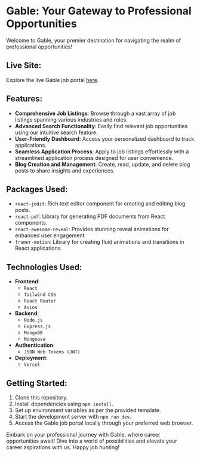 # Gable: Your Gateway to Professional Opportunities

Welcome to Gable, your premier destination for navigating the realm of professional opportunities!

## Live Site:

Explore the live Gable job portal [here](https://webby-522d9.web.app).

## Features:

- **Comprehensive Job Listings**: Browse through a vast array of job listings spanning various industries and roles.
- **Advanced Search Functionality**: Easily find relevant job opportunities using our intuitive search feature.
- **User-Friendly Dashboard**: Access your personalized dashboard to track applications.
- **Seamless Application Process**: Apply to job listings effortlessly with a streamlined application process designed for user convenience.
- **Blog Creation and Management**: Create, read, update, and delete blog posts to share insights and experiences.

## Packages Used:

- `react-jodit`: Rich text editor component for creating and editing blog posts.
- `react-pdf`: Library for generating PDF documents from React components.
- `react-awesome-reveal`: Provides stunning reveal animations for enhanced user engagement.
- `framer-motion`: Library for creating fluid animations and transitions in React applications.

## Technologies Used:

- **Frontend**:
  - `React`
  - `Tailwind CSS`
  - `React Router`
  - `Axios`
- **Backend**:
  - `Node.js`
  - `Express.js`
  - `MongoDB`
  - `Mongoose`
- **Authentication**:
  - `JSON Web Tokens (JWT)`
- **Deployment**:
  - `Vercel`

## Getting Started:

1. Clone this repository.
2. Install dependencies using `npm install`.
3. Set up environment variables as per the provided template.
4. Start the development server with `npm run dev`.
5. Access the Gable job portal locally through your preferred web browser.

Embark on your professional journey with Gable, where career opportunities await! Dive into a world of possibilities and elevate your career aspirations with us. Happy job hunting!
